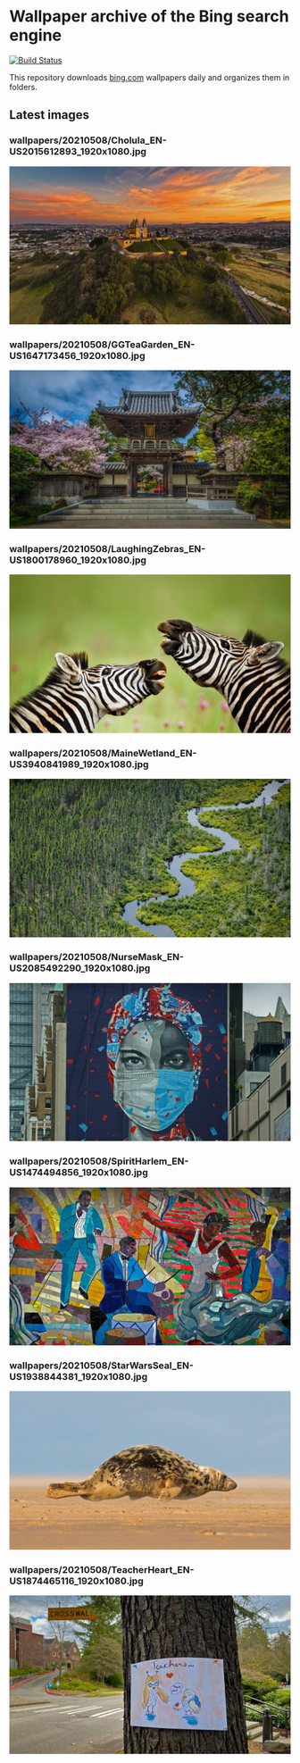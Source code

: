 # Wallpaper archive of the Bing search engine

[![Build Status](https://travis-ci.org/kijart/bing-daily-images-dl.svg?branch=wallpapers)](https://travis-ci.org/kijart/bing-daily-images-dl)

This repository downloads [bing.com](https://www.bing.com) wallpapers daily and organizes them in folders.

## Latest images

<!-- Wallpapers -->

### wallpapers/20210508/Cholula_EN-US2015612893_1920x1080.jpg

![wallpapers/20210508/Cholula_EN-US2015612893_1920x1080.jpg](wallpapers/20210508/Cholula_EN-US2015612893_1920x1080.jpg)

### wallpapers/20210508/GGTeaGarden_EN-US1647173456_1920x1080.jpg

![wallpapers/20210508/GGTeaGarden_EN-US1647173456_1920x1080.jpg](wallpapers/20210508/GGTeaGarden_EN-US1647173456_1920x1080.jpg)

### wallpapers/20210508/LaughingZebras_EN-US1800178960_1920x1080.jpg

![wallpapers/20210508/LaughingZebras_EN-US1800178960_1920x1080.jpg](wallpapers/20210508/LaughingZebras_EN-US1800178960_1920x1080.jpg)

### wallpapers/20210508/MaineWetland_EN-US3940841989_1920x1080.jpg

![wallpapers/20210508/MaineWetland_EN-US3940841989_1920x1080.jpg](wallpapers/20210508/MaineWetland_EN-US3940841989_1920x1080.jpg)

### wallpapers/20210508/NurseMask_EN-US2085492290_1920x1080.jpg

![wallpapers/20210508/NurseMask_EN-US2085492290_1920x1080.jpg](wallpapers/20210508/NurseMask_EN-US2085492290_1920x1080.jpg)

### wallpapers/20210508/SpiritHarlem_EN-US1474494856_1920x1080.jpg

![wallpapers/20210508/SpiritHarlem_EN-US1474494856_1920x1080.jpg](wallpapers/20210508/SpiritHarlem_EN-US1474494856_1920x1080.jpg)

### wallpapers/20210508/StarWarsSeal_EN-US1938844381_1920x1080.jpg

![wallpapers/20210508/StarWarsSeal_EN-US1938844381_1920x1080.jpg](wallpapers/20210508/StarWarsSeal_EN-US1938844381_1920x1080.jpg)

### wallpapers/20210508/TeacherHeart_EN-US1874465116_1920x1080.jpg

![wallpapers/20210508/TeacherHeart_EN-US1874465116_1920x1080.jpg](wallpapers/20210508/TeacherHeart_EN-US1874465116_1920x1080.jpg)

